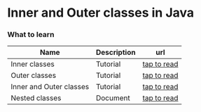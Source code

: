 # Inner and Outer classes in Java

### What to learn

| Name | Description | url |
|---|---|---|
|Inner classes| Tutorial |[tap to read](https://www.javatpoint.com/java-inner-class#:~:text=Java%20inner%20class%20or%20nested,be%20more%20readable%20and%20maintainable.)|
|Outer classes|Tutorial|[tap to read](https://www.geeksforgeeks.org/nested-classes-java/)|
|Inner and Outer classes|Tutorial|[tap to read](https://www.javatpoint.com/java-inner-class)|
|Nested classes|Document|[tap to read](https://docs.oracle.com/javase/tutorial/java/javaOO/nested.html)|